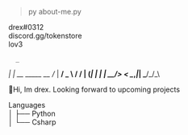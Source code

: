  > py about-me.py
               
             
   drex#0312\
   discord.gg/tokenstore\
   lov3
   
      _               
   __| |_ __ _____  __
  /_ | __/ _ \ \/ /
 | (_| | | |  __/>  < 
  \__,_|_|  \___/_/\_\
                         
 
 
 
👋Hi, Im drex. Looking forward to upcoming projects
                      
Languages\
│   ├── Python\
│   └── Csharp


 


                     
                    
